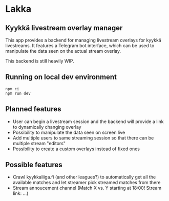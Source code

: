 # Lakka

## Kyykkä livestream overlay manager

This app provides a backend for managing livestream overlays for kyykkä livestreams. It features a Telegram bot interface, which can be used to manipulate the data seen on the actual stream overlay.

This backend is still heavily WIP.

## Running on local dev environment

```
npm ci
npm run dev
```

## Planned features

- User can begin a livestream session and the backend will provide a link to dynamically changing overlay
- Possibility to manipulate the data seen on screen live
- Add multiple users to same streaming session so that there can be multiple stream "editors"
- Possibility to create a custom overlays instead of fixed ones

## Possible features

- Crawl kyykkaliiga.fi (and other leagues?) to automatically get all the available matches and let streamer pick streamed matches from there
- Stream annoucement channel (Match X vs. Y starting at 18:00! Stream link: ...)
